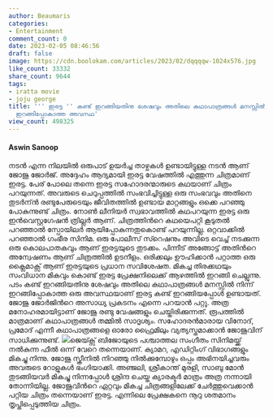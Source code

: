 ```yaml
---
author: Beaumaris
categories:
- Entertainment
comment_count: 0
date: 2023-02-05 08:46:56
draft: false
image: https://cdn.boolokam.com/articles/2023/02/dqqqqw-1024x576.jpg
like_count: 33332
share_count: 9644
tags:
- iratta movie
- joju george
title: ''' ഇരട്ട '' കണ്ട് ഇറങ്ങിയതിനു ശേഷവും അതിലെ കഥാപാത്രങ്ങള്‍ മനസ്സില്‍ നിന്ന്
  ഇറങ്ങിപ്പോകാത്ത അവസ്ഥ'
view_count: 498325
---
```


#### **Aswin Sanoop**

നടന്‍ എന്ന നിലയില്‍ ഒരുപാട് ഉയര്‍ച്ച താഴ്ചകള്‍ ഉണ്ടായിട്ടുള്ള നടന്‍ ആണ് ജോജു ജോര്‍ജ്. അദ്ദേഹം ആദ്യമായി ഇരട്ട വേഷത്തില്‍ എത്തുന്ന ചിത്രമാണ് ഇരട്ട. പേര് പോലെ തന്നെ ഇരട്ട സഹോദരന്മാരുടെ കഥയാണ് ചിത്രം പറയുന്നത്. അവരുടെ ചെറുപ്പത്തില്‍ സംഭവിച്ചിട്ടുള്ള ഒരു സംഭവവും അതിനെ തുടര്‍ന്ന്‍ രണ്ടുപേരുടെയും ജീവിതത്തില്‍ ഉണ്ടായ മാറ്റങ്ങളും ഒക്കെ പറഞ്ഞു പോകുന്നുണ്ട് ചിത്രം. നോണ്‍ ലീനിയര്‍ സ്വഭാവത്തില്‍ കഥപറയുന്ന ഇരട്ട ഒരു ഇന്‍വെസ്റ്റഗേഷന്‍ ത്രില്ലര്‍ ആണ്. ചിത്രത്തിന്‍റെ കഥയെപറ്റി കൂടുതല്‍ പറഞ്ഞാല്‍ സ്പോയിലര്‍ ആയിപ്പോകുന്നതുകൊണ്ട് പറയുന്നില്ല. ഒറ്റവാക്കില്‍ പറഞ്ഞാല്‍ ഗംഭീര സിനിമ. ഒരു പോലീസ് സ്റെഷനും അവിടെ വെച്ച് നടക്കുന്ന ഒരു കൊലപാതകവും ആണ് ഇരട്ടയുടെ തുടക്കം. പിന്നീട് അങ്ങോട്ട് അതിന്‍റെ അന്വേഷണം ആണ് ചിത്രത്തില്‍ ഉടനീളം. ഒരിക്കലും ഊഹിക്കാന്‍ പറ്റാത്ത ഒരു ക്ലൈമാക്സ് ആണ് ഇരട്ടയുടെ പ്രധാന സവിശേഷത. മികച്ച തിരക്കഥയും സംവിധാന മികവും കൊണ്ട് ഇരട്ട പ്രേക്ഷനിലെക്ക് ആഴത്തില്‍ ഇറങ്ങി ചെല്ലുന്നു. പടം കണ്ട് ഇറങ്ങിയതിനു ശേഷവും അതിലെ കഥാപാത്രങ്ങള്‍ മനസ്സില്‍ നിന്ന് ഇറങ്ങിപ്പോകാത്ത ഒരു അവസ്ഥയാണ് ഇരട്ട കണ്ട് ഇറങ്ങിയപ്പോള്‍ ഉണ്ടായത്. ജോജു ജോര്‍ജിന്‍റെ അസാധ്യ പ്രകടനം എന്നെ പറയാന്‍ പറ്റൂ. അത്ര മനോഹരമായിട്ടാണ് ജോജു രണ്ടു വേഷങ്ങളും ചെയ്തിരിക്കുന്നത്. രൂപത്തില്‍ മാത്രമാണ് കഥാപാത്രങ്ങള്‍ തമ്മില്‍ സാദൃശ്യം. സഹോദരന്‍മാരായ വിനോദ്, പ്രമോദ് എന്നീ കഥാപാത്രങ്ങളെ ഓരോ ഫ്രൈമിലും വ്യത്യസ്തമാക്കാന്‍ ജോജുവിന് സാധിക്കുന്നുണ്ട്. ![](https://cdn.boolokam.com/articles/2023/02/dqqqqw-1024x576.jpg)ജെയ്ക്സ് ബിജോയുടെ പശ്ചാത്തല സംഗീതം സിനിമയ്ക്ക് നല്‍കുന്ന ഫീല്‍ ഒന്ന് വേറെ തന്നെയാണ്. ക്യാമറ, എഡിറ്റിംഗ് വിഭാഗങ്ങളും മികച്ചു നിന്നു. ജോജു സ്ക്രീനില്‍ നിറഞ്ഞു നില്‍ക്കുമ്പോഴും ഒപ്പം അഭിനയിച്ചവരും അവരുടെ റോളുകള്‍ ഭംഗിയാക്കി. അഞ്ജലി, ശ്രീകാന്ത് മുരളി, സാബു മോന്‍ തുടങ്ങിയവര്‍ മികച്ചു നിന്നപ്പോള്‍ ശ്രിന്ദ ചെയ്ത ക്യാരക്ടര്‍ മാത്രം അത്ര നന്നായി തോന്നിയില്ല. ജോജുവിന്‍റെ ഏറ്റവും മികച്ച ചിത്രങ്ങളിലേക്ക് ചേര്‍ത്തുവെക്കാന്‍ പറ്റിയ ചിത്രം തന്നെയാണ് ഇരട്ട. എന്നിലെ പ്രേക്ഷകനെ നൂറു ശതമാനം തൃപ്തിപ്പെടുത്തിയ ചിത്രം.